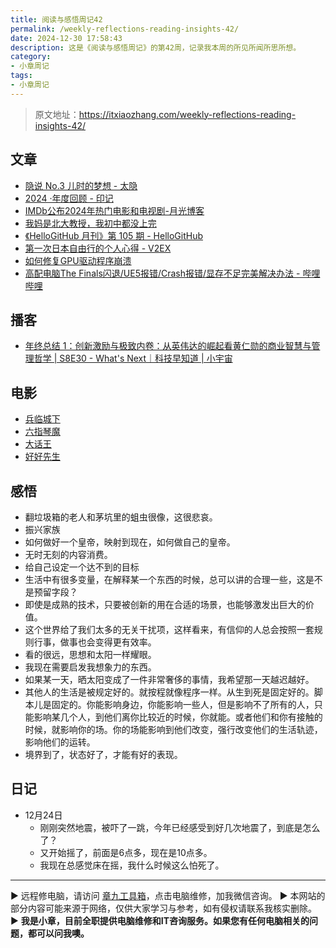```yaml
---
title: 阅读与感悟周记42
permalink: /weekly-reflections-reading-insights-42/
date: 2024-12-30 17:58:43
description: 这是《阅读与感悟周记》的第42周，记录我本周的所见所闻所思所想。
category:
- 小章周记
tags:
- 小章周记
---
```


> 原文地址：<https://itxiaozhang.com/weekly-reflections-reading-insights-42/>  

## 文章

- [隐说 No.3 儿时的梦想 - 太隐](https://wangyurui.com/posts/yin-shuo-no-3-er-shi-de-meng-xiang)
- [2024 ·年度回顾 - 印记](https://yinji.org/5383.html)
- [IMDb公布2024年热门电影和电视剧-月光博客](https://www.williamlong.info/archives/7479.html)
- [我妈是北大教授，我初中都没上完](https://mp.weixin.qq.com/s/JmKB-XY-BktscD9pn_HyUA)
- [《HelloGitHub 月刊》第 105 期 - HelloGitHub](https://hellogithub.com/periodical/volume/105)
- [第一次日本自由行的个人心得 - V2EX](https://www.v2ex.com/t/1100392)
- [如何修复GPU驱动程序崩溃](https://mp.weixin.qq.com/s/e5l9XtfwEFWgwhHi1b2idg)
- [高配电脑The Finals闪退/UE5报错/Crash报错/显存不足完美解决办法 - 哔哩哔哩](https://www.bilibili.com/opus/876740148109246466)

## 播客

- [年终总结 1：创新激励与极致内卷：从英伟达的崛起看黄仁勋的商业智慧与管理哲学 | S8E30 - What's Next｜科技早知道 | 小宇宙](https://www.xiaoyuzhoufm.com/episode/676e27457317752df166f5d8)

## 电影

- [兵临城下](https://neodb.social/movie/4tdK891DSEfdkKzalTyHeZ)
- [六指琴魔](https://neodb.social/movie/6F9vA5Lr9tCu0AYvUN1ZlD)
- [大话王](https://neodb.social/movie/5egesg2ITcwKRICAaRVrYM)
- [好好先生](https://neodb.social/movie/79Z7DfZMnTxGHw7QhTO95G)

## 感悟

- 翻垃圾箱的老人和茅坑里的蛆虫很像，这很悲哀。
- 振兴家族
- 如何做好一个皇帝，映射到现在，如何做自己的皇帝。
- 无时无刻的内容消费。
- 给自己设定一个达不到的目标
- 生活中有很多变量，在解释某一个东西的时候，总可以讲的合理一些，这是不是预留字段？
- 即使是成熟的技术，只要被创新的用在合适的场景，也能够激发出巨大的价值。
- 这个世界给了我们太多的无关干扰项，这样看来，有信仰的人总会按照一套规则行事，做事也会变得更有效率。
- 看的很远，思想和太阳一样耀眼。
- 我现在需要启发我想象力的东西。
- 如果某一天，晒太阳变成了一件非常奢侈的事情，我希望那一天越迟越好。
- 其他人的生活是被规定好的。就按程就像程序一样。从生到死是固定好的。脚本儿是固定的。你能影响身边，你能影响一些人，但是影响不了所有的人，只能影响某几个人，到他们离你比较近的时候，你就能。或者他们和你有接触的时候，就影响你的场。你的场能影响到他们改变，强行改变他们的生活轨迹，影响他们的运转。
- 境界到了，状态好了，才能有好的表现。

## 日记

- 12月24日
  - 刚刚突然地震，被吓了一跳，今年已经感受到好几次地震了，到底是怎么了？
  - 又开始摇了，前面是6点多，现在是10点多。
  - 我现在总感觉床在摇，我什么时候这么怕死了。

---
▶ 远程修电脑，请访问 [章九工具箱](https://zhang9.com/)，点击电脑维修，加我微信咨询。 
▶ 本网站的部分内容可能来源于网络，仅供大家学习与参考，如有侵权请联系我核实删除。  
▶ **我是小章，目前全职提供电脑维修和IT咨询服务。如果您有任何电脑相关的问题，都可以问我噢。**  
